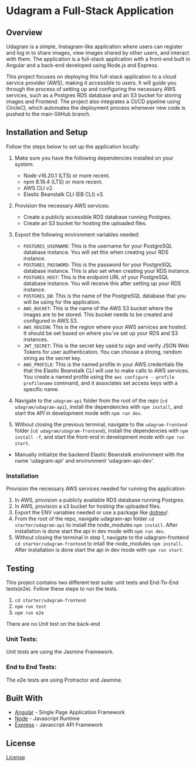 # Udagram a Full-Stack Application

## Overview

Udagram is a simple, Instagram-like application where users can register and log in to share images, view images shared by other users, and interact with them. The application is a full-stack application with a front-end built in Angular and a back-end developed using Node.js and Express.

This project focuses on deploying this full-stack application to a cloud service provider (AWS), making it accessible to users. It will guide you through the process of setting up and configuring the necessary AWS services, such as a Postgres RDS database and an S3 bucket for storing images and Frontend. The project also integrates a CI/CD pipeline using CircleCI, which automates the deployment process whenever new code is pushed to the main GitHub branch.


## Installation and Setup

Follow the steps below to set up the application locally:

1. Make sure you have the following dependencies installed on your system:
    - Node v16.20.1 (LTS) or more recent.
    - npm 8.19.4 (LTS) or more recent.
    - AWS CLI v2.
    - Elastic Beanstalk CLI (EB CLI) v3.
    
2. Provision the necessary AWS services:
    - Create a publicly accessible RDS database running Postgres.
    - Create an S3 bucket for hosting the uploaded files.
    
3. Export the following environment variables needed:
    - `POSTGRES_USERNAME`: This is the username for your PostgreSQL database instance. You will set this when creating your RDS instance.
    - `POSTGRES_PASSWORD`: This is the password for your PostgreSQL database instance. This is also set when creating your RDS instance.
    - `POSTGRES_HOST`: This is the endpoint URL of your PostgreSQL database instance. You will receive this after setting up your RDS instance.
    - `POSTGRES_DB`: This is the name of the PostgreSQL database that you will be using for the application.
    - `AWS_BUCKET`: This is the name of the AWS S3 bucket where the images are to be stored. This bucket needs to be created and configured in AWS S3.
    - `AWS_REGION`: This is the region where your AWS services are hosted. It should be set based on where you've set up your RDS and S3 instances.
    - `JWT_SECRET`: This is the secret key used to sign and verify JSON Web Tokens for user authentication. You can choose a strong, random string as the secret key.
    - `AWS_PROFILE`:  This is the named profile in your AWS credentials file that the Elastic Beanstalk CLI will use to make calls to AWS services. You create a named profile using the `aws configure --profile profilename` command, and it associates set access keys with a specific name.

4.  Navigate to the `udagram-api` folder from the root of the repo (`cd udagram/udagram-api`), install the dependencies with `npm install`, and start the API in development mode with `npm run dev`.

5. Without closing the previous terminal, navigate to the `udagram-frontend` folder (`cd udagram/udagram-frontend`), install the dependencies with `npm install -f`, and start the front-end in development mode with `npm run start`.






- Manually initialize the backend Elastic Beanstalk environment with the name 'udagram-api' and environment 'udagram-api-dev'.
### Installation

Provision the necessary AWS services needed for running the application:

1. In AWS, provision a publicly available RDS database running Postgres. <Place holder for link to classroom article>
1. In AWS, provision a s3 bucket for hosting the uploaded files. <Place holder for tlink to classroom article>
1. Export the ENV variables needed or use a package like [dotnev](https://www.npmjs.com/package/dotenv)/.
1. From the root of the repo, navigate udagram-api folder `cd starter/udagram-api` to install the node_modules `npm install`. After installation is done start the api in dev mode with `npm run dev`.
1. Without closing the terminal in step 1, navigate to the udagram-frontend `cd starter/udagram-frontend` to intall the node_modules `npm install`. After installation is done start the api in dev mode with `npm run start`.

## Testing

This project contains two different test suite: unit tests and End-To-End tests(e2e). Follow these steps to run the tests.

1. `cd starter/udagram-frontend`
1. `npm run test`
1. `npm run e2e`

There are no Unit test on the back-end

### Unit Tests:

Unit tests are using the Jasmine Framework.

### End to End Tests:

The e2e tests are using Protractor and Jasmine.

## Built With

- [Angular](https://angular.io/) - Single Page Application Framework
- [Node](https://nodejs.org) - Javascript Runtime
- [Express](https://expressjs.com/) - Javascript API Framework

## License

[License](LICENSE.txt)
